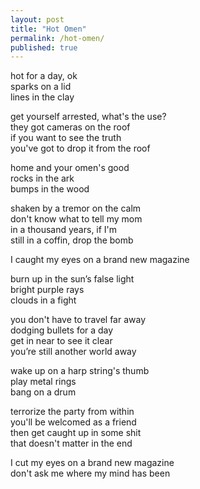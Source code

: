 ```yaml
---
layout: post
title: "Hot Omen"
permalink: /hot-omen/
published: true
---
```


hot for a day, ok  
sparks on a lid  
lines in the clay  
  
get yourself arrested, what's the use?  
they got cameras on the roof  
if you want to see the truth  
you've got to drop it from the roof  
  
home and your omen's good  
rocks in the ark  
bumps in the wood  
  
shaken by a tremor on the calm  
don't know what to tell my mom  
in a thousand years, if I'm   
still in a coffin, drop the bomb  
  
I caught my eyes on a brand new magazine  
  
burn up in the sun’s false light  
bright purple rays  
clouds in a fight  
  
you don't have to travel far away  
dodging bullets for a day   
get in near to see it clear  
you’re still another world away  
  
wake up on a harp string's thumb  
play metal rings  
bang on a drum  
  
terrorize the party from within   
you'll be welcomed as a friend  
then get caught up in some shit   
that doesn't matter in the end    
  
I cut my eyes on a brand new magazine  
don't ask me where my mind has been  
